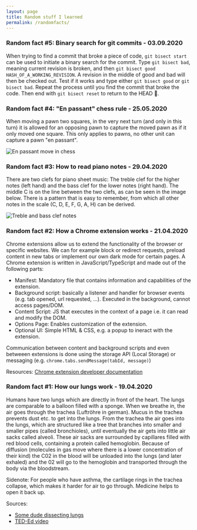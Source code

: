 ```yaml
---
layout: page
title: Random stuff I learned
permalink: /randomfacts/
---
```


### Random fact #5: Binary search for git commits - 03.09.2020
When trying to find a commit that broke a piece of code, `git bisect start` can be used to initiate a binary search for the commit. Type `git bisect bad`, meaning current revision is broken, and then `git bisect good HASH_OF_A_WORKING_REVISION`. A revision in the middle of good and bad will then be checked out. Test if it works and type either `git bisect good` or `git bisect bad`. Repeat the process until you find the commit that broke the code. Then end with `git bisect reset` to return to the HEAD 🙌.


### Random fact #4: "En passant" chess rule - 25.05.2020
When moving a pawn two squares, in the very next turn (and only in this turn) it is allowed for an opposing pawn to capture the moved pawn as if it only moved one square. This only applies to pawns, no other unit can capture a pawn "en passant".

![En passant move in chess](https://i.imgur.com/YJskQYY.gif)



### Random fact #3: How to read piano notes - 29.04.2020
There are two clefs for piano sheet music: The treble clef for the higher notes (left hand) and the bass clef for the lower notes (right hand).
The middle C is on the line between the two clefs, as can be seen in the image below. There is a pattern that is easy to remember, from which all other notes in the scale (C, D, E, F, G, A, H) can be derived.

![Treble and bass clef notes](https://i.imgur.com/3UBiwau.png "Treble and bass clef notes")



### Random fact #2: How a Chrome extension works - 21.04.2020
Chrome extensions allow us to extend the functionality of the browser or specific websites. We can for example block or redirect requests, preload content in new tabs or implement our own dark mode for certain pages. A Chrome extension is written in JavaScript/TypeScript and made out of the following parts:

- Manifest: Mandatory file that contains information and capabilities of the extension.
- Background script: basically a listener and handler for browser events (e.g. tab opened, url requested, ...). Executed in the background, cannot access pages/DOM.
- Content Script: JS that executes in the context of a page i.e. it can read and modify the DOM.
- Options Page: Enables customization of the extension.
- Optional UI: Simple HTML & CSS, e.g. a popup to ineract with the extension.

Communication between content and background scripts and even betweeen extensions is done using the storage API (Local Storage) or messaging (e.g. `chrome.tabs.sendMessage(tabId, message)`)

Resources: [Chrome extension developer documentation](https://developer.chrome.com/extensions/overview)




### Random fact #1: How our lungs work - 19.04.2020
Humans have two lungs which are directly in front of the heart. The lungs are comparable to a balloon filled with a sponge. When we breathe in, the air goes through the trachea (Luftröhre in german). Mucus in the trachea prevents dust etc. to get into the lungs. From the trachea the air goes into the lungs, which are structured like a tree that branches into smaller and smaller pipes (called bronchioles), until eventually the air gets into little air sacks called alveoli. These air sacks are surrounded by capillares filled with red blood cells, containing a protein called hemoglobin. Because of diffusion (molecules in gas move where there is a lower concentration of their kind) the C02 in the blood will be unloaded into the lungs (and later exhaled) and the 02 will go to the hemoglobin and transported through the body via the bloodstream.

Sidenote: For people who have asthma, the cartilage rings in the trachea collapse, which makes it harder for air to go through. Medicine helps to open it back up.

Sources:
- [Some dude dissecting lungs](https://www.youtube.com/watch?v=9xhxALk9gm8)
- [TED-Ed video](https://www.youtube.com/watch?v=8NUxvJS-_0k)
